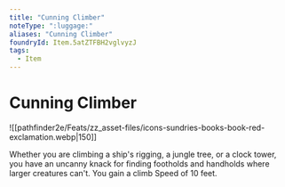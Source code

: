 ```yaml
---
title: "Cunning Climber"
noteType: ":luggage:"
aliases: "Cunning Climber"
foundryId: Item.5atZTFBH2vglvyzJ
tags:
  - Item
---
```


# Cunning Climber
![[pathfinder2e/Feats/zz_asset-files/icons-sundries-books-book-red-exclamation.webp|150]]

Whether you are climbing a ship's rigging, a jungle tree, or a clock tower, you have an uncanny knack for finding footholds and handholds where larger creatures can't. You gain a climb Speed of 10 feet.
